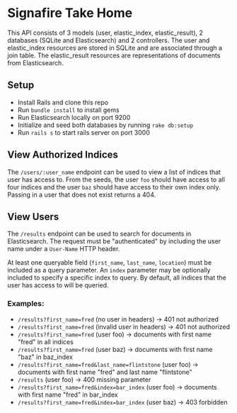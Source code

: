# Signafire Take Home

This API consists of 3 models (user, elastic_index, elastic_result), 2 databases
(SQLite and Elasticsearch) and 2 controllers. The user and elastic_index resources
are stored in SQLite and are associated through a join table. The elastic_result
resources are representations of documents from Elasticsearch.

## Setup
* Install Rails and clone this repo
* Run `bundle install` to install gems
* Run Elasticsearch locally on port 9200
* Initialize and seed both databases by running `rake db:setup`
* Run `rails s` to start rails server on port 3000

## View Authorized Indices
The `/users/:user_name` endpoint can be used to view a list of indices that user
has access to. From the seeds, the user `foo` should have access to all four
indices and the user `baz` should have access to their own index only. Passing in
a user that does not exist returns a 404.

## View Users
The `/results` endpoint can be used to search for documents in Elasticsearch. The
request must be "authenticated" by including the user name under a `User-Name` HTTP
header.

At least one queryable field (`first_name`, `last_name`, `location`) must be included
as a query parameter. An `index` parameter may be optionally included to specify
a specific index to query. By default, all indices that the user has access to
will be queried.

### Examples:
* `/results?first_name=fred` (no user in headers) -> 401 not authorized
* `/results?first_name=fred` (invalid user in headers) -> 401 not authorized
* `/results?first_name=fred` (user foo) -> documents with first name "fred" in all indices
* `/results?first_name=fred` (user baz) -> documents with first name "baz" in baz_index
* `/results?first_name=fred&last_name=flintstone` (user foo) -> documents with first name "fred" and last name "flintstone"
* `/results` (user foo) -> 400 missing parameter
* `/results?first_name=fred&index=bar_index` (user foo) -> documents with first name "fred" in bar_index
* `/results?first_name=fred&index=bar_index` (user baz) -> 403 forbidden
